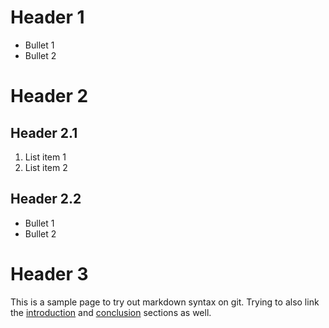 # **Header 1**
- Bullet 1
- Bullet 2

# **Header 2**
## Header 2.1
1. List item 1
2. List item 2

## Header 2.2
- Bullet 1
- Bullet 2

# **Header 3**
This is a sample page to try out markdown syntax on git. Trying to also link the [introduction](https://chowzh.github.io/VERTEX-2.0-Tutorial/intro.md/) and [conclusion](https://chowzh.github.io/VERTEX-2.0-Tutorial/conc.md/) sections as well.
